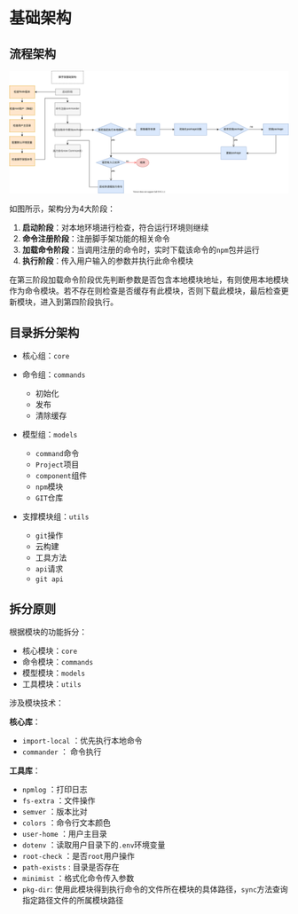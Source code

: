 # 基础架构

## 流程架构
![alt 属性文本](../../assets/images/cli-basic.svg)

如图所示，架构分为4大阶段：
1. **启动阶段**：对本地环境进行检查，符合运行环境则继续
2. **命令注册阶段**：注册脚手架功能的相关命令
3. **加载命令阶段**：当调用注册的命令时，实时下载该命令的`npm`包并运行
4. **执行阶段**：传入用户输入的参数并执行此命令模块

在第三阶段加载命令阶段优先判断参数是否包含本地模块地址，有则使用本地模块作为命令模块。若不存在则检查是否缓存有此模块，否则下载此模块，最后检查更新模块，进入到第四阶段执行。

## 目录拆分架构

- 核心组：`core`

- 命令组：`commands`
  - 初始化
  - 发布
  - 清除缓存

- 模型组：`models`
  - `command`命令
  - `Project`项目
  - `component`组件
  - `npm`模块
  - `GIT`仓库

- 支撑模块组：`utils`
  - `git`操作
  - 云构建
  - 工具方法
  - `api`请求
  - `git api`

## 拆分原则
根据模块的功能拆分：
- 核心模块：`core`
- 命令模块：`commands`
- 模型模块：`models`
- 工具模块：`utils`

涉及模块技术：

**核心库**：
  - `import-local` ：优先执行本地命令
  - `commander` ： 命令执行

**工具库**：
  - `npmlog` ：打印日志
  - `fs-extra` ：文件操作
  - `semver` ：版本比对
  - `colors` ：命令行文本颜色
  - `user-home` ：用户主目录
  - `dotenv` ：读取用户目录下的`.env`环境变量
  - `root-check` ：是否`root`用户操作
  - `path-exists` : 目录是否存在
  - `minimist` ：格式化命令传入参数
  - `pkg-dir`: 使用此模块得到执行命令的文件所在模块的具体路径，`sync`方法查询指定路径文件的所属模块路径
